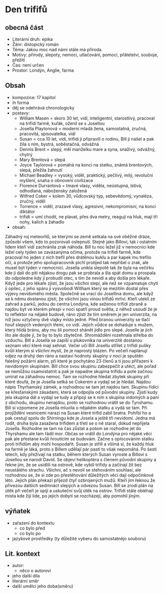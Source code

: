 # Den trififů

## obecná část

- Literární druh: epika
- Žánr: distopický román
- Téma: Jakou moc nad námi stále má příroda.
- Motivy: přírody, slepoty, nemoci, utlačování, pomoci, přátelství, souboje, přežití
- Čas: není určen
- Prostor: Londýn, Anglie, farma

## Obsah

- kompozice: 17 kapitol
- ih forma
- děj se odehrává chronologicky
- postavy:
  - William Masen = skoro 30 let, vidí, inteligentní, starostlivý, pracoval na trifidí farmě, kuřák, oženil se s Josellou
  - Josella Playtonová = moderní mladá žena, samostatná, zručná, pracovitá, spisovatelka, vidí
  - Susan = cca 10 let, vidí, trifidi ji připravili o rodinu, Bill ji našel a pak žila s ním, bystrá, soběstačná, odvážná
  - Dennis Brent = slepý, měl manželku mare a syna, snaživý, odvážný, chytrý
  - Mary Brentová = slepá
  - Joyce Taylorová = pomáhá na konci na statku, známá brentových, slepá, přežila žahnutí
  - Michael Beadley = vysoký, viděl, praktický, pečlivý, milý, revoluční myšlení, snaha o obnovení civilizace
  - Florence Durrantová = tmavé vlasy, viděla, neústupná, lstivá, odhodlaná, nábožensky založená
  - Wilfred Coker = kolem 30, vůdcovský typ, sebevědomý, vynaléza, zručný, viděl
  - Torrence = viděl, zrazavé vlasy, agresivní, nekompromisní, na konci diktátor
  - trifidi = umí chodit, ne plavat, přes dva metry, reagují na hluk, mají tři nohy, kalich a žahadlo
- obsah:

Záhadný roj meteoritů, se kterými se země setkala na své oběžné dráze, způsobí všem, kdo to pozorovali oslepnutí. Stejně jako Billovi, tak i ostatním lidem kteří vidí zachránila zrak náhoda. Bill tu noc ležel již v nemocnici kde ležel cely týden se zavázanýma očima, protože na trifidí farmě, kde pracoval ho jeden z nich trefil přes drátěnou kuklu a par kapek mu trefilo oči, a protože jeho spolupracovník píchl protijed tak nepřišel o zrak, ale musel být týden v nemocnici. Josella unikla slepotě tak že byla na večírku kde ji dali do piti nějakou drogu pak se probrala a šla spát domu a prospala do odpoledne kdy jí probudil otec, s tím že nevidí a aby došla pro lékaře. Když jede pro lékaře zjistí, že jsou všichni slepí, ale než se vzpamatuje chytí ji opilec, z jeho spáru ji vysvobodí Willham který se mezitím dostal přes výjevy nevidomého města. Společně se vrací do Josellina domu, ale když se k němu dostanou zjistí, že všichni jsou vinou trifidů mrtví. Kteří utekli ze zahrad a parků, jedou do centra Londýna, kde seženou trifidí zbraně a najdou byt ve kterém přespí v noci spatří proud světla, z něhož usoudí že je to reflektor na nějaké budově, ráno zjistí že tím směrem je jen univerzita, na níž jsou vztyčeny dvě vlajky místo jedné. Před branou univerzity se tlačí houf slepých vedených třemi, co vidí. Jejich vůdce se dohaduje s mužem, který hlídá bránu, aby mu šli pomoct shánět jídlo pro slepé. Joselle je jich lito ale dojde jí, že by to bylo zbytečné. Shromážděni rozehnala střelba do vzduchu. Bill a Josella se zapíší u plukovníka na univerzitě dostanou seznam věcí které mají sehnat. Večer učí Bill Josellu střílet z trifidí pušky kvůli kterým si všichni myslí, že je naprostý blázen. Po večeři naplánují odjez na druhý den ráno a nastaví hodnoty skupiny v noci je spuštěn falešný požární alarm, při které je pochytáno 23 členů a ti jsou přiřazeni k nevidomým skupinám. Bill chce svou skupinu zabezpečit a utéct, ale pořad se nemůžou osamostatnit a pak je napadne skupina trifidu a pote začnou umírat na záhadnou nemoc. Tam se rozhodne hledat zbytek skupiny při které doufá, že je Josella setká se Cokerem a vydají se je hledat. Najdou nápis Thyrhamský zámek, a rozhodnou se tam jet najdou tam. Skupinu řídící se křesťanskými zásadami, která se odpojila od původní skupiny. Zjistí kudy jela skupina dál a vydají se tudy a přípoji se k nim s skupina vidomých a paní z obchodu, skupinu nenajdou, proto se rozhodnou vrátit se do Tynshamu. Bill si vzpomene ze Josella mluvila o nějakém statku a vydá se tam. Při projíždění vesnicemi narazí na Susan které trifid zabil bratra. Pohřbí ho a pak cestují spolu do Shirningu kde je Josela a ještě tři nevidomí. Jedna má rodit, druha byla zasažena trifidem a třetí se o ně staral, dokud nepřijela Josella. Rozhodne se tam na čas zůstat a potom se rozhodne jet do Thyrshamu ale tam řádil mor. Občas se vrátil do Londýna pro nějaké věci pak ale přestane kvůli hroutícím se budovám. Začne s oplocováním statku proti trifidům aby mohl hospodařit. Susan je střílí a všímá si, že každý hluk na farmě je láká, proto s Billem udělají pár pastí to však nepomáhá. Po šesti letech, kdy přežívají na statku, během kterých Susan vyroste a Billovi s Josellou se narodí David. Se objeví helikoptéra s členem původní skupiny a řekne jim, že se usídlili na ostrově, kde vybili trifidy a začínají žít bez neustálého strachu. Všichni, ač s nevolí se stehováním souhlasí, ale rozhodnou se, že si zde po přestěhování důležitých věcí dají odpočinkové léto. Jejich plán překazí příjezd čtyř ozbrojených mužů. Kteří jim řeknou že přivezou dalších sedmnáct slepých a odvezou Susan. Bill se zrodí plán na útěk při večeři je opijí a uskuteční svůj útěk na ostrov. Trifidi stále obléhají místa kde žijí lide, po jejich dobytí se rozcházejí, aby pomohli jiným.

## výňatek

- zařazení do kontextu
  - co bylo před
  - co bylo po
- jazykové prostředky (ty důležité vyberu do samostatnéjo souboru)

## Lit. kontext

- autor:
  - něco o autorovi
- jeho další díla
- literární směr
- další umělci jeho doba(směru)

